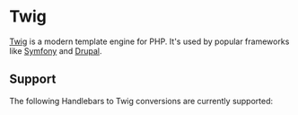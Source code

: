 # Twig

[Twig](https://twig.symfony.com/) is a modern template engine for PHP. It's used by popular
frameworks like [Symfony](https://symfony.com/) and [Drupal](https://www.drupal.org/).

## Support

The following Handlebars to Twig conversions are currently supported:
